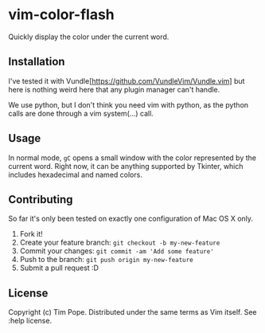 # vim-color-flash

Quickly display the color under the current word.

## Installation

I've tested it with Vundle[https://github.com/VundleVim/Vundle.vim] but here is
nothing weird here that any plugin manager can't handle.

We use python, but I don't think you need vim with python, as the python calls
are done through a vim system(...) call.

## Usage

In normal mode, `gC` opens a small window with the color represented by the
current word.  Right now, it can be anything supported by Tkinter, which
includes hexadecimal and named colors.

## Contributing

So far it's only been tested on exactly one configuration of Mac OS X only.

1. Fork it!
2. Create your feature branch: `git checkout -b my-new-feature`
3. Commit your changes: `git commit -am 'Add some feature'`
4. Push to the branch: `git push origin my-new-feature`
5. Submit a pull request :D

## License

Copyright (c) Tim Pope. Distributed under the same terms as Vim itself. See :help license.
